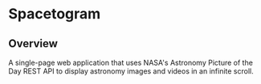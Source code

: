 # Spacetogram
## Overview
A single-page web application that uses NASA's Astronomy Picture of the Day REST API to display astronomy images and videos in an infinite scroll.
